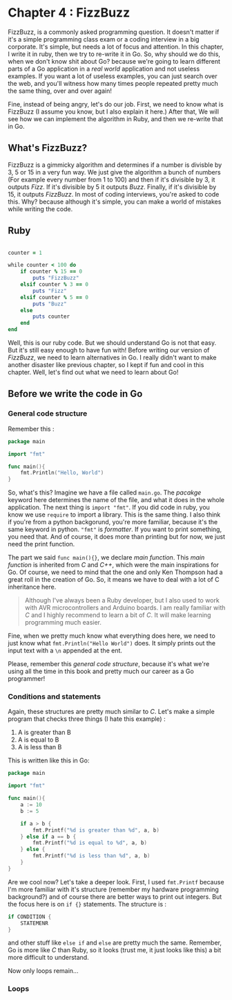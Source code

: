 # Chapter 4 : FizzBuzz

FizzBuzz, is a commonly asked programming question. It doesn't matter if it's a simple programming class exam or a coding interview in a big corporate. It's simple, but needs a lot of focus and attention. In this chapter, I write it in ruby, then we try to re-write it in Go. So, why should we do this, when we don't know shit about Go? because we're going to learn different parts of a Go application in a _real world_ application and not useless examples. If you want a lot of useless examples, you can just search over the web, and you'll witness how many times people repeated pretty much the same thing, over and over again! 

Fine, instead of being angry, let's do our job. First, we need to know what is FizzBuzz (I assume you know, but I also explain it here.) After that, We will see how we can implement the algorithm in Ruby, and then we re-write that in Go. 

## What's FizzBuzz? 

FizzBuzz is a gimmicky algorithm and determines if a number is divisble by 3, 5 or 15 in a very fun way. We just give the algorithm a bunch of numbers (For example every number from 1 to 100) and then if it's divisible by 3, it outputs _Fizz_. If it's divisible by 5 it outputs _Buzz_. Finally, if it's divisible by 15, it outputs _FizzBuzz_. In most of coding interviews, you're asked to code this. Why? because although it's simple, you can make a world of mistakes while writing the code. 

## Ruby 

```ruby

counter = 1

while counter < 100 do
    if counter % 15 == 0
        puts "FizzBuzz"
    elsif counter % 3 == 0
        puts "Fizz"
    elsif counter % 5 == 0
        puts "Buzz"
    else
        puts counter
    end
end
``` 

Well, this is our ruby code. But we should understand Go is not that easy. But it's still easy enough to have fun with! Before writing our version of _FizzBuzz_, we need to learn alternatives in Go. I really didn't want to make another disaster like previous chapter, so I kept if fun and cool in this chapter. Well, let's find out what we need to learn about Go!

## Before we write the code in Go 

### General code structure 

Remember this : 

```go
package main

import "fmt"

func main(){
    fmt.Println("Hello, World")
}
``` 

So, what's this? Imagine we have a file called `main.go`. The _pacakge_ keyword here determines the name of the file, and what it does in the whole application. The next thing is `import "fmt"`. If you did code in ruby, you know we use `require` to import a library. This is the same thing. I also think if you're from a python backgorund, you're more familiar, because it's the same keyword in python. `"fmt"` is _formatter_. If you want to print something, you need that. And of course, it does more than printing but for now, we just need the print function. 

The part we said `func main(){}`, we declare _main function_. This _main function_ is inherited from _C_ and _C++_, which were the main inspirations for Go. Of course, we need to mind that the one and only Ken Thompson had a great roll in the creation of Go. So, it means we have to deal with a lot of C inheritance here. 

> Although I've always been a Ruby developer, but I also used to work with AVR microcontrollers and Arduino boards. I am really familiar with _C_ and I highly recommend to learn a bit of _C_. It will make learning programming much easier. 

Fine, when we pretty much know what everything does here, we need to just know what `fmt.Println("Hello World")` does. It simply prints out the input text with a `\n` appended at the ent. 

Please, remember this _general code structure_, because it's what we're using all the time in this book and pretty much our career as a Go programmer!

### Conditions and statements

Again, these structures are pretty much similar to _C_. Let's make a simple program that checks three things (I hate this example) : 

1. A is greater than B 
2. A is equal to B
3. A is less than B 

This is written like this in Go: 

```go 
package main

import "fmt"

func main(){
    a := 10
    b := 5

    if a > b {
        fmt.Printf("%d is greater than %d", a, b)
    } else if a == b {
        fmt.Printf("%d is equal to %d", a, b)
    } else {
        fmt.Printf("%d is less than %d", a, b)
    }
}
``` 

Are we cool now? Let's take a deeper look. First, I used `fmt.Printf` because I'm more familiar with it's structure (remember my hardware programming background?) and of course there are better ways to print out integers. But the focus here is on `if {}` statements. The structure is :

```go
if CONDITION {
    STATEMENR
}
``` 

and other stuff like `else if` and `else` are pretty much the same. Remember, Go is more like _C_ than Ruby, so it looks (trust me, it just looks like this) a bit more difficult to understand. 

Now only loops remain... 

### Loops
